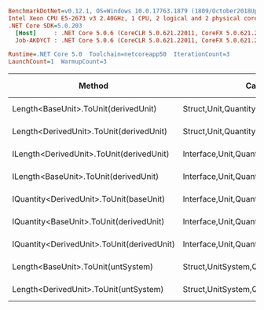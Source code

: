 ``` ini

BenchmarkDotNet=v0.12.1, OS=Windows 10.0.17763.1879 (1809/October2018Update/Redstone5)
Intel Xeon CPU E5-2673 v3 2.40GHz, 1 CPU, 2 logical and 2 physical cores
.NET Core SDK=5.0.203
  [Host]     : .NET Core 5.0.6 (CoreCLR 5.0.621.22011, CoreFX 5.0.621.22011), X64 RyuJIT
  Job-AKDYCT : .NET Core 5.0.6 (CoreCLR 5.0.621.22011, CoreFX 5.0.621.22011), X64 RyuJIT

Runtime=.NET Core 5.0  Toolchain=netcoreapp50  IterationCount=3  
LaunchCount=1  WarmupCount=3  

```
|                                     Method |                                  Categories |      Mean |      Error |   StdDev |   StdErr |       Min |       Max |    Median | Ratio | MannWhitney(5%) | RatioSD |  Gen 0 | Gen 1 | Gen 2 | Allocated |
|------------------------------------------- |-------------------------------------------- |----------:|-----------:|---------:|---------:|----------:|----------:|----------:|------:|---------------- |--------:|-------:|------:|------:|----------:|
|       Length&lt;BaseUnit&gt;.ToUnit(derivedUnit) |       Struct,Unit,Quantity,Micro,Conversion |  22.09 ns |   2.546 ns | 0.140 ns | 0.081 ns |  21.93 ns |  22.20 ns |  22.13 ns |  1.00 |            Base |    0.00 |      - |     - |     - |         - |
|    Length&lt;DerivedUnit&gt;.ToUnit(derivedUnit) |       Struct,Unit,Quantity,Micro,Conversion |  22.12 ns |   2.465 ns | 0.135 ns | 0.078 ns |  21.97 ns |  22.23 ns |  22.15 ns |  1.00 |               ? |    0.01 |      - |     - |     - |         - |
|   ILength&lt;DerivedUnit&gt;.ToUnit(derivedUnit) |    Interface,Unit,Quantity,Micro,Conversion |  30.00 ns |  31.430 ns | 1.723 ns | 0.995 ns |  28.93 ns |  31.99 ns |  29.07 ns |  1.36 |               ? |    0.07 | 0.0020 |     - |     - |      32 B |
|      ILength&lt;BaseUnit&gt;.ToUnit(derivedUnit) |    Interface,Unit,Quantity,Micro,Conversion |  32.69 ns |  26.135 ns | 1.433 ns | 0.827 ns |  31.81 ns |  34.35 ns |  31.92 ns |  1.48 |               ? |    0.07 | 0.0020 |     - |     - |      32 B |
|    IQuantity&lt;DerivedUnit&gt;.ToUnit(baseUnit) |    Interface,Unit,Quantity,Micro,Conversion | 106.32 ns |  39.743 ns | 2.178 ns | 1.258 ns | 104.17 ns | 108.52 ns | 106.27 ns |  4.81 |               ? |    0.07 | 0.0020 |     - |     - |      32 B |
|    IQuantity&lt;BaseUnit&gt;.ToUnit(derivedUnit) |    Interface,Unit,Quantity,Micro,Conversion | 112.52 ns |  28.898 ns | 1.584 ns | 0.915 ns | 111.50 ns | 114.34 ns | 111.71 ns |  5.09 |               ? |    0.10 | 0.0021 |     - |     - |      33 B |
| IQuantity&lt;DerivedUnit&gt;.ToUnit(derivedUnit) |    Interface,Unit,Quantity,Micro,Conversion | 130.25 ns |  38.632 ns | 2.118 ns | 1.223 ns | 127.84 ns | 131.81 ns | 131.10 ns |  5.90 |               ? |    0.13 | 0.0020 |     - |     - |      32 B |
|         Length&lt;BaseUnit&gt;.ToUnit(untSystem) | Struct,UnitSystem,Quantity,Micro,Conversion | 380.52 ns | 112.418 ns | 6.162 ns | 3.558 ns | 375.42 ns | 387.37 ns | 378.79 ns | 17.23 |               ? |    0.24 | 0.0121 |     - |     - |     192 B |
|      Length&lt;DerivedUnit&gt;.ToUnit(untSystem) | Struct,UnitSystem,Quantity,Micro,Conversion | 385.15 ns |  43.529 ns | 2.386 ns | 1.378 ns | 383.66 ns | 387.90 ns | 383.88 ns | 17.44 |               ? |    0.14 | 0.0121 |     - |     - |     192 B |
